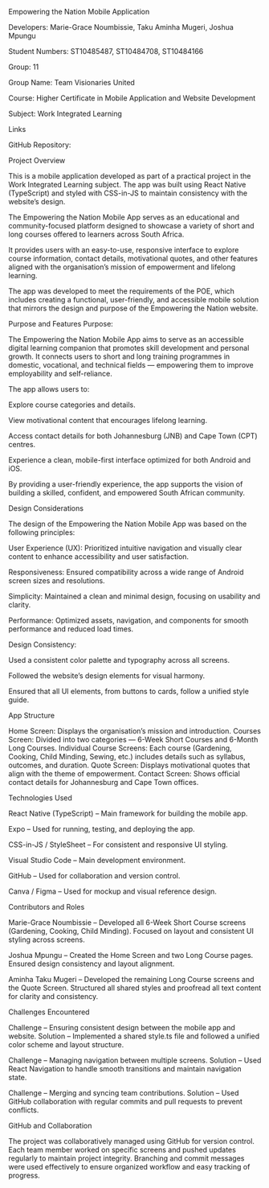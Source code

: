 Empowering the Nation Mobile Application

Developers: Marie-Grace Noumbissie, Taku Aminha Mugeri, Joshua Mpungu

Student Numbers: ST10485487, ST10484708, ST10484166

Group: 11

Group Name: Team Visionaries United

Course: Higher Certificate in Mobile Application and Website Development

Subject: Work Integrated Learning

Links

GitHub Repository:

Project Overview

This is a mobile application developed as part of a practical project in the Work Integrated Learning subject. The app was built using React Native (TypeScript) and styled with CSS-in-JS to maintain consistency with the website’s design.

The Empowering the Nation Mobile App serves as an educational and community-focused platform designed to showcase a variety of short and long courses offered to learners across South Africa.

It provides users with an easy-to-use, responsive interface to explore course information, contact details, motivational quotes, and other features aligned with the organisation’s mission of empowerment and lifelong learning.

The app was developed to meet the requirements of the POE, which includes creating a functional, user-friendly, and accessible mobile solution that mirrors the design and purpose of the Empowering the Nation website.

Purpose and Features
Purpose:

The Empowering the Nation Mobile App aims to serve as an accessible digital learning companion that promotes skill development and personal growth. It connects users to short and long training programmes in domestic, vocational, and technical fields — empowering them to improve employability and self-reliance.

The app allows users to:

Explore course categories and details.

View motivational content that encourages lifelong learning.

Access contact details for both Johannesburg (JNB) and Cape Town (CPT) centres.

Experience a clean, mobile-first interface optimized for both Android and iOS.

By providing a user-friendly experience, the app supports the vision of building a skilled, confident, and empowered South African community.

Design Considerations

The design of the Empowering the Nation Mobile App was based on the following principles:

User Experience (UX): Prioritized intuitive navigation and visually clear content to enhance accessibility and user satisfaction.

Responsiveness: Ensured compatibility across a wide range of Android screen sizes and resolutions.

Simplicity: Maintained a clean and minimal design, focusing on usability and clarity.

Performance: Optimized assets, navigation, and components for smooth performance and reduced load times.

Design Consistency:

Used a consistent color palette and typography across all screens.

Followed the website’s design elements for visual harmony.

Ensured that all UI elements, from buttons to cards, follow a unified style guide.

App Structure

Home Screen: Displays the organisation’s mission and introduction.
Courses Screen: Divided into two categories — 6-Week Short Courses and 6-Month Long Courses.
Individual Course Screens: Each course (Gardening, Cooking, Child Minding, Sewing, etc.) includes details such as syllabus, outcomes, and duration.
Quote Screen: Displays motivational quotes that align with the theme of empowerment.
Contact Screen: Shows official contact details for Johannesburg and Cape Town offices.

Technologies Used

React Native (TypeScript) – Main framework for building the mobile app.

Expo – Used for running, testing, and deploying the app.

CSS-in-JS / StyleSheet – For consistent and responsive UI styling.

Visual Studio Code – Main development environment.

GitHub – Used for collaboration and version control.

Canva / Figma – Used for mockup and visual reference design.

Contributors and Roles

Marie-Grace Noumbissie – Developed all 6-Week Short Course screens (Gardening, Cooking, Child Minding). Focused on layout and consistent UI styling across screens.

Joshua Mpungu – Created the Home Screen and two Long Course pages. Ensured design consistency and layout alignment.

Aminha Taku Mugeri – Developed the remaining Long Course screens and the Quote Screen. Structured all shared styles and proofread all text content for clarity and consistency.

Challenges Encountered

Challenge – Ensuring consistent design between the mobile app and website.
Solution – Implemented a shared style.ts file and followed a unified color scheme and layout structure.

Challenge – Managing navigation between multiple screens.
Solution – Used React Navigation to handle smooth transitions and maintain navigation state.

Challenge – Merging and syncing team contributions.
Solution – Used GitHub collaboration with regular commits and pull requests to prevent conflicts.

GitHub and Collaboration

The project was collaboratively managed using GitHub for version control. Each team member worked on specific screens and pushed updates regularly to maintain project integrity. Branching and commit messages were used effectively to ensure organized workflow and easy tracking of progress.
